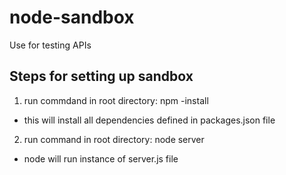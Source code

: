 # node-sandbox
Use for testing APIs

## Steps for setting up sandbox
1. run commdand in root directory: npm -install
  - this will install all dependencies defined in packages.json file
2. run command in root directory: node server
  - node will run instance of server.js file
